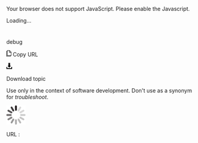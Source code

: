 Your browser does not support JavaScript. Please enable the Javascript.

Loading...

# 

debug

![Copy URL](debug_files/Copy.png)
Copy URL

![Download](debug_files/Download.png)

Download topic

Use only in the context of software development. Don't use as a synonym for *troubleshoot*. 

![In progress](debug_files/activity-large.gif)

URL :
